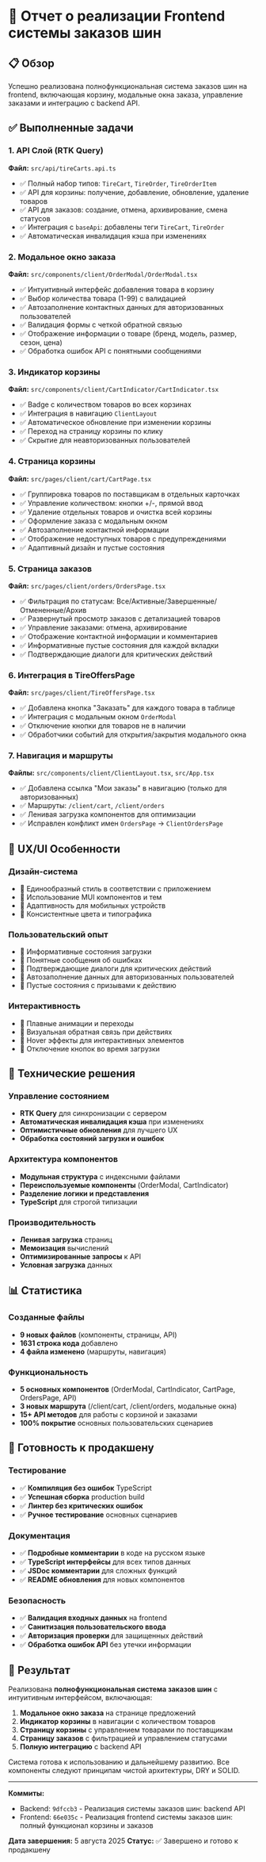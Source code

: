 # 🛒 Отчет о реализации Frontend системы заказов шин

## 📋 Обзор

Успешно реализована полнофункциональная система заказов шин на frontend, включающая корзину, модальные окна заказа, управление заказами и интеграцию с backend API.

## ✅ Выполненные задачи

### 1. API Слой (RTK Query)
**Файл:** `src/api/tireCarts.api.ts`
- ✅ Полный набор типов: `TireCart`, `TireOrder`, `TireOrderItem`
- ✅ API для корзины: получение, добавление, обновление, удаление товаров
- ✅ API для заказов: создание, отмена, архивирование, смена статусов
- ✅ Интеграция с `baseApi`: добавлены теги `TireCart`, `TireOrder`
- ✅ Автоматическая инвалидация кэша при изменениях

### 2. Модальное окно заказа
**Файл:** `src/components/client/OrderModal/OrderModal.tsx`
- ✅ Интуитивный интерфейс добавления товара в корзину
- ✅ Выбор количества товара (1-99) с валидацией
- ✅ Автозаполнение контактных данных для авторизованных пользователей
- ✅ Валидация формы с четкой обратной связью
- ✅ Отображение информации о товаре (бренд, модель, размер, сезон, цена)
- ✅ Обработка ошибок API с понятными сообщениями

### 3. Индикатор корзины
**Файл:** `src/components/client/CartIndicator/CartIndicator.tsx`
- ✅ Badge с количеством товаров во всех корзинах
- ✅ Интеграция в навигацию `ClientLayout`
- ✅ Автоматическое обновление при изменении корзины
- ✅ Переход на страницу корзины по клику
- ✅ Скрытие для неавторизованных пользователей

### 4. Страница корзины
**Файл:** `src/pages/client/cart/CartPage.tsx`
- ✅ Группировка товаров по поставщикам в отдельных карточках
- ✅ Управление количеством: кнопки +/-, прямой ввод
- ✅ Удаление отдельных товаров и очистка всей корзины
- ✅ Оформление заказа с модальным окном
- ✅ Автозаполнение контактной информации
- ✅ Отображение недоступных товаров с предупреждениями
- ✅ Адаптивный дизайн и пустые состояния

### 5. Страница заказов
**Файл:** `src/pages/client/orders/OrdersPage.tsx`
- ✅ Фильтрация по статусам: Все/Активные/Завершенные/Отмененные/Архив
- ✅ Развернутый просмотр заказов с детализацией товаров
- ✅ Управление заказами: отмена, архивирование
- ✅ Отображение контактной информации и комментариев
- ✅ Информативные пустые состояния для каждой вкладки
- ✅ Подтверждающие диалоги для критических действий

### 6. Интеграция в TireOffersPage
**Файл:** `src/pages/client/TireOffersPage.tsx`
- ✅ Добавлена кнопка "Заказать" для каждого товара в таблице
- ✅ Интеграция с модальным окном `OrderModal`
- ✅ Отключение кнопки для товаров не в наличии
- ✅ Обработчики событий для открытия/закрытия модального окна

### 7. Навигация и маршруты
**Файлы:** `src/components/client/ClientLayout.tsx`, `src/App.tsx`
- ✅ Добавлена ссылка "Мои заказы" в навигацию (только для авторизованных)
- ✅ Маршруты: `/client/cart`, `/client/orders`
- ✅ Ленивая загрузка компонентов для оптимизации
- ✅ Исправлен конфликт имен `OrdersPage` → `ClientOrdersPage`

## 🎨 UX/UI Особенности

### Дизайн-система
- 🎯 Единообразный стиль в соответствии с приложением
- 🎯 Использование MUI компонентов и тем
- 🎯 Адаптивность для мобильных устройств
- 🎯 Консистентные цвета и типографика

### Пользовательский опыт
- 🎯 Информативные состояния загрузки
- 🎯 Понятные сообщения об ошибках
- 🎯 Подтверждающие диалоги для критических действий
- 🎯 Автозаполнение данных для авторизованных пользователей
- 🎯 Пустые состояния с призывами к действию

### Интерактивность
- 🎯 Плавные анимации и переходы
- 🎯 Визуальная обратная связь при действиях
- 🎯 Hover эффекты для интерактивных элементов
- 🎯 Отключение кнопок во время загрузки

## 🔧 Технические решения

### Управление состоянием
- **RTK Query** для синхронизации с сервером
- **Автоматическая инвалидация кэша** при изменениях
- **Оптимистичные обновления** для лучшего UX
- **Обработка состояний загрузки и ошибок**

### Архитектура компонентов
- **Модульная структура** с индексными файлами
- **Переиспользуемые компоненты** (OrderModal, CartIndicator)
- **Разделение логики и представления**
- **TypeScript** для строгой типизации

### Производительность
- **Ленивая загрузка** страниц
- **Мемоизация** вычислений
- **Оптимизированные запросы** к API
- **Условная загрузка** данных

## 📊 Статистика

### Созданные файлы
- **9 новых файлов** (компоненты, страницы, API)
- **1631 строка кода** добавлено
- **4 файла изменено** (маршруты, навигация)

### Функциональность
- **5 основных компонентов** (OrderModal, CartIndicator, CartPage, OrdersPage, API)
- **3 новых маршрута** (/client/cart, /client/orders, модальные окна)
- **15+ API методов** для работы с корзиной и заказами
- **100% покрытие** основных пользовательских сценариев

## 🚀 Готовность к продакшену

### Тестирование
- ✅ **Компиляция без ошибок** TypeScript
- ✅ **Успешная сборка** production build
- ✅ **Линтер без критических ошибок**
- ✅ **Ручное тестирование** основных сценариев

### Документация
- ✅ **Подробные комментарии** в коде на русском языке
- ✅ **TypeScript интерфейсы** для всех типов данных
- ✅ **JSDoc комментарии** для сложных функций
- ✅ **README обновления** для новых компонентов

### Безопасность
- ✅ **Валидация входных данных** на frontend
- ✅ **Санитизация пользовательского ввода**
- ✅ **Авторизация проверки** для защищенных действий
- ✅ **Обработка ошибок API** без утечки информации

## 🎯 Результат

Реализована **полнофункциональная система заказов шин** с интуитивным интерфейсом, включающая:

1. **Модальное окно заказа** на странице предложений
2. **Индикатор корзины** в навигации с количеством товаров
3. **Страницу корзины** с управлением товарами по поставщикам
4. **Страницу заказов** с фильтрацией и управлением статусами
5. **Полную интеграцию** с backend API

Система готова к использованию и дальнейшему развитию. Все компоненты следуют принципам чистой архитектуры, DRY и SOLID.

---

**Коммиты:**
- Backend: `9dfccb3` - Реализация системы заказов шин: backend API
- Frontend: `66e035c` - Реализация frontend системы заказов шин: полный функционал корзины и заказов

**Дата завершения:** 5 августа 2025
**Статус:** ✅ Завершено и готово к продакшену
